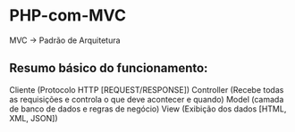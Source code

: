 # PHP-com-MVC

MVC -> Padrão de Arquitetura

## Resumo básico do funcionamento:

Cliente (Protocolo HTTP [REQUEST/RESPONSE])
Controller (Recebe todas as requisições e controla o que deve acontecer e quando)
Model (camada de banco de dados e regras de negócio) 
View (Exibição dos dados [HTML, XML, JSON])